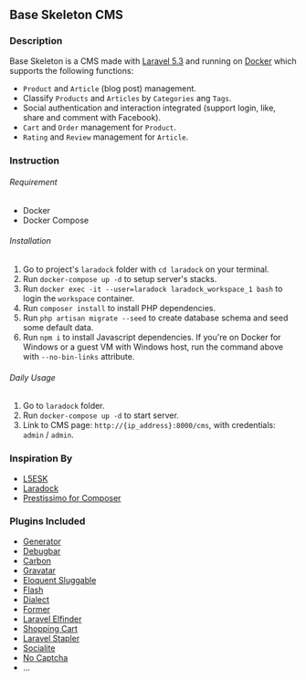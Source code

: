 ## Base Skeleton CMS

### Description

Base Skeleton is a CMS made with [Laravel 5.3](https://laravel.com) and running on [Docker](https://www.docker.com/) which 
supports the following functions:

* `Product` and `Article` (blog post) management.
* Classify `Products` and `Articles` by `Categories` ang `Tags`.
* Social authentication and interaction integrated (support login, like, share and comment with Facebook).
* `Cart` and `Order` management for `Product`.
* `Rating` and `Review` management for `Article`.

### Instruction

###### Requirement

* Docker
* Docker Compose

###### Installation

1. Go to project's `laradock` folder with `cd laradock` on your terminal.
2. Run `docker-compose up -d` to setup server's stacks.
3. Run `docker exec -it --user=laradock laradock_workspace_1 bash` to login the `workspace` container.
4. Run `composer install` to install PHP dependencies.
5. Run `php artisan migrate --seed` to create database schema and seed some default data.
6. Run `npm i` to install Javascript dependencies. If you're on Docker for Windows or a guest VM with Windows host, run 
the command above with `--no-bin-links` attribute.

###### Daily Usage

1. Go to `laradock` folder.
2. Run `docker-compose up -d` to start server.
3. Link to CMS page: `http://{ip_address}:8000/cms`, with credentials: `admin` / `admin`.

### Inspiration By

* [L5ESK](https://github.com/sroutier/laravel-5.1-enterprise-starter-kit)
* [Laradock](https://github.com/LaraDock/laradock)
* [Prestissimo for Composer](https://github.com/hirak/prestissimo)

### Plugins Included

* [Generator](https://github.com/laracasts/Laravel-5-Generators-Extended)
* [Debugbar](https://github.com/barryvdh/laravel-debugbar)
* [Carbon](https://github.com/briannesbitt/Carbon)
* [Gravatar](https://github.com/creativeorange/gravatar)
* [Eloquent Sluggable](https://github.com/cviebrock/eloquent-sluggable)
* [Flash](https://github.com/laracasts/flash)
* [Dialect](https://github.com/darrylkuhn/dialect)
* [Former](https://github.com/formers/former)
* [Laravel Elfinder](https://github.com/barryvdh/laravel-elfinder)
* [Shopping Cart](https://github.com/Crinsane/LaravelShoppingcart)
* [Laravel Stapler](https://github.com/CodeSleeve/laravel-stapler)
* [Socialite](https://github.com/laravel/socialite)
* [No Captcha](https://github.com/anhskohbo/no-captcha)
* ...